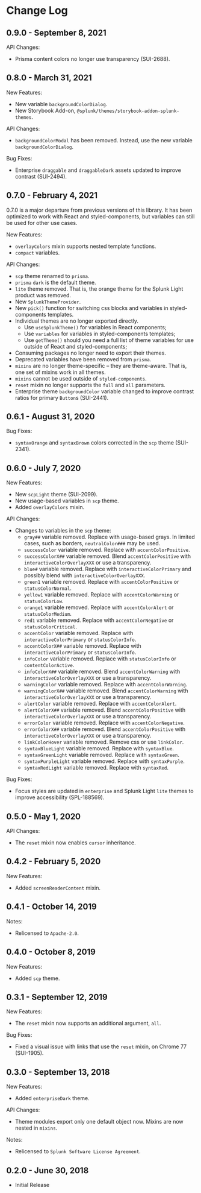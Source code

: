 Change Log
============

0.9.0 - September 8, 2021
----------
API Changes:
* Prisma content colors no longer use transparency (SUI-2688).

0.8.0 - March 31, 2021
----------
New Features:
* New variable `backgroundColorDialog`.
* New Storybook Add-on, `@splunk/themes/storybook-addon-splunk-themes`.

API Changes:
* `backgroundColorModal` has been removed. Instead, use the new variable `backgroundColorDialog`.

Bug Fixes:
* Enterprise `draggable` and `draggableDark` assets updated to improve contrast (SUI-2494).

0.7.0 - February 4, 2021
----------

0.7.0 is a major departure from previous versions of this library. It has been optimized to work with React and styled-components,
but variables can still be used for other use cases.

New Features:
* `overlayColors` mixin supports nested template functions.
* `compact` variables.

API Changes:
* `scp` theme renamed to `prisma`.
* `prisma` `dark` is the default theme.
* `lite` theme removed. That is, the orange theme for the Splunk Light product was removed.
* New `SplunkThemeProvider`.
* New `pick()` function for switching css blocks and variables in styled-components templates.
* Individual themes are no longer exported directly. 
    * Use `useSplunkTheme()` for variables in React components;
    * Use `variables` for variables in styled-components templates;
    * Use `getTheme()` should you need a full list of theme variables for use outside of React and styled-components;
* Consuming packages no longer need to export their themes.
* Deprecated variables have been removed from `prisma`.
* `mixins` are no longer theme-specific – they are theme-aware. That is, one set of mixins work in all themes.
* `mixins` cannot be used outside of `styled-components`.
* `reset` mixin no longer supports the `full` and `all` parameters.
* Enterprise theme `backgroundColor` variable changed to improve contrast ratios for primary `Button`s (SUI-2441).

0.6.1 - August 31, 2020
----------
Bug Fixes:
* `syntaxOrange` and `syntaxBrown` colors corrected in the `scp` theme (SUI-2341).

0.6.0 - July 7, 2020
----------
New Features:
* New `scpLight` theme (SUI-2099).
* New usage-based variables in `scp` theme.
* Added `overlayColors` mixin.

API Changes:
* Changes to variables in the `scp` theme:
  * `gray##` variable removed. Replace with usage-based grays. In limited cases, such as borders, `neutralColor###` may be used.
  * `successColor` variable removed. Replace with `accentColorPositive`.
  * `successColorX##` variable removed. Blend `accentColorPositive` with `interactiveColorOverlayXXX` or use a transparency.
  * `blue#` variable removed. Replace with `interactiveColorPrimary` and possibly blend with `interactiveColorOverlayXXX`.
  * `green1` variable removed. Replace with `accentColorPositive` or `statusColorNormal`.
  * `yellow1` variable removed. Replace with `accentColorWarning` or `statusColorLow`.
  * `orange1` variable removed. Replace with `accentColorAlert` or `statusColorMedium`.
  * `red1` variable removed. Replace with `accentColorNegative` or `statusColorCritical`.
  * `accentColor` variable removed. Replace with `interactiveColorPrimary` or `statusColorInfo`.
  * `accentColorX##` variable removed. Replace with `interactiveColorPrimary` or `statusColorInfo`.
  * `infoColor` variable removed. Replace with `statusColorInfo` or `contentColorActive`.
  * `infoColorX##` variable removed. Blend `accentColorWarning` with `interactiveColorOverlayXXX` or use a transparency.
  * `warningColor` variable removed. Replace with `accentColorWarning`.
  * `warningColorX##` variable removed. Blend `accentColorWarning` with `interactiveColorOverlayXXX` or use a transparency.
  * `alertColor` variable removed. Replace with `accentColorAlert`.
  * `alertColorX##` variable removed. Blend `accentColorPositive` with `interactiveColorOverlayXXX` or use a transparency.
  * `errorColor` variable removed. Replace with `accentColorNegative`.
  * `errorColorX##` variable removed. Blend `accentColorPositive` with `interactiveColorOverlayXXX` or use a transparency.
  * `linkColorHover` variable removed. Remove css or use `linkColor`.
  * `syntaxBlueLight` variable removed. Replace with `syntaxBlue`.
  * `syntaxGreenLight` variable removed. Replace with `syntaxGreen`.
  * `syntaxPurpleLight` variable removed. Replace with `syntaxPurple`.
  * `syntaxRedLight` variable removed. Replace with `syntaxRed`.

Bug Fixes:
* Focus styles are updated in `enterprise` and Splunk Light `lite` themes to improve accessibility (SPL-188569).

0.5.0 - May 1, 2020
----------
API Changes:
* The `reset` mixin now enables `cursor` inheritance.

0.4.2 - February 5, 2020
----------
New Features:
* Added `screenReaderContent` mixin.

0.4.1 - October 14, 2019
----------
Notes:
* Relicensed to `Apache-2.0`.

0.4.0 - October 8, 2019
----------
New Features:
* Added `scp` theme.

0.3.1 - September 12, 2019
----------
New Features:
* The `reset` mixin now supports an additional argument, `all`.

Bug Fixes:
* Fixed a visual issue with links that use the `reset` mixin, on Chrome 77 (SUI-1905).

0.3.0 - September 13, 2018
----------
New Features:
* Added `enterpriseDark` theme.

API Changes:
* Theme modules export only one default object now. Mixins are now nested in `mixins`.

Notes:
* Relicensed to `Splunk Software License Agreement`.

0.2.0 - June 30, 2018
----------
* Initial Release
